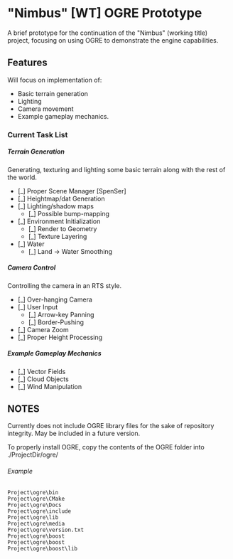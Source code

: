 "Nimbus" [WT] OGRE Prototype
============================

A brief prototype for the continuation of the "Nimbus" (working title) project, focusing on using OGRE to demonstrate the engine capabilities.

## Features
Will focus on implementation of:
 * Basic terrain generation
 * Lighting
 * Camera movement
 * Example gameplay mechanics.

### Current Task List
##### Terrain Generation
Generating, texturing and lighting some basic terrain along with the rest of the world.
 * [_] Proper Scene Manager [SpenSer]
 * [_] Heightmap/dat Generation
 * [_] Lighting/shadow maps
    * [_] Possible bump-mapping
 * [_] Environment Initialization
    * [_] Render to Geometry
	* [_] Texture Layering
 * [_] Water
    * [_] Land -> Water Smoothing

##### Camera Control
Controlling the camera in an RTS style.
 * [_] Over-hanging Camera
 * [_] User Input
    * [_] Arrow-key Panning
    * [_] Border-Pushing
 * [_] Camera Zoom
 * [_] Proper Height Processing

##### Example Gameplay Mechanics
 * [_] Vector Fields
 * [_] Cloud Objects
 * [_] Wind Manipulation

## NOTES
Currently does not include OGRE library files for the sake of repository integrity. May be included in a future version.

To properly install OGRE, copy the contents of the OGRE folder into ./ProjectDir/ogre/
###### Example
```
Project\ogre\bin
Project\ogre\CMake
Project\ogre\Docs
Project\ogre\include
Project\ogre\lib
Project\ogre\media
Project\ogre\version.txt
Project\ogre\boost
Project\ogre\boost
Project\ogre\boost\lib
```
